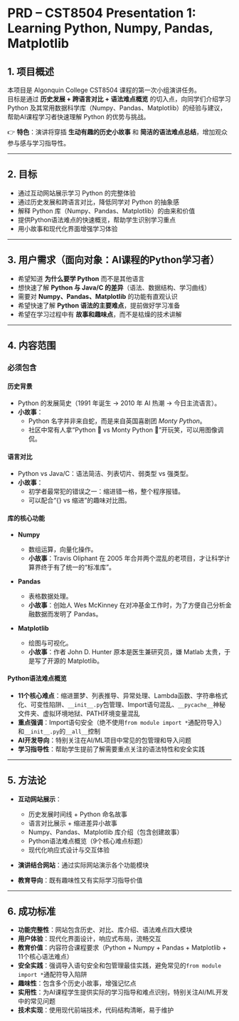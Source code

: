 # PRD – CST8504 Presentation 1: Learning Python, Numpy, Pandas, Matplotlib

## 1. 项目概述
本项目是 Algonquin College CST8504 课程的第一次小组演讲任务。  
目标是通过 **历史发展 + 跨语言对比 + 语法难点概览** 的切入点，向同学们介绍学习 Python 及其常用数据科学库（Numpy、Pandas、Matplotlib）的经验与建议，帮助AI课程学习者快速理解 Python 的优势与挑战。  

👉 **特色**：演讲将穿插 **生动有趣的历史小故事** 和 **简洁的语法难点总结**，增加观众参与感与学习指导性。  

---

## 2. 目标
- 通过互动网站展示学习 Python 的完整体验  
- 通过历史发展和跨语言对比，降低同学对 Python 的抽象感  
- 解释 Python 库（Numpy、Pandas、Matplotlib）的由来和价值  
- 提供Python语法难点的快速概览，帮助学生识别学习重点  
- 用小故事和现代化界面增强学习体验  

---

## 3. 用户需求（面向对象：AI课程的Python学习者）
- 希望知道 **为什么要学 Python** 而不是其他语言  
- 想快速了解 **Python 与 Java/C 的差异**（语法、数据结构、学习曲线）  
- 需要对 **Numpy、Pandas、Matplotlib** 的功能有直观认识  
- 希望快速了解 **Python 语法的主要难点**，提前做好学习准备  
- 希望在学习过程中有 **故事和趣味点**，而不是枯燥的技术讲解  

---

## 4. 内容范围

### 必须包含

#### 历史背景
- Python 的发展简史（1991 年诞生 → 2010 年 AI 热潮 → 今日主流语言）。  
- **小故事**：  
  - Python 名字并非来自蛇，而是来自英国喜剧团 *Monty Python*。  
  - 社区中常有人拿“Python 🐍 vs Monty Python 🤡”开玩笑，可以用图像调侃。  

#### 语言对比
- Python vs Java/C：语法简洁、列表切片、弱类型 vs 强类型。  
- **小故事**：  
  - 初学者最常犯的错误之一：缩进错一格，整个程序报错。  
  - 可以配合“{} vs 缩进”的趣味对比图。  

#### 库的核心功能
- **Numpy**  
  - 数组运算，向量化操作。  
  - **小故事**：Travis Oliphant 在 2005 年合并两个混乱的老项目，才让科学计算界终于有了统一的“标准库”。  

- **Pandas**  
  - 表格数据处理。  
  - **小故事**：创始人 Wes McKinney 在对冲基金工作时，为了方便自己分析金融数据而发明了 Pandas。  

- **Matplotlib**  
  - 绘图与可视化。  
  - **小故事**：作者 John D. Hunter 原本是医生兼研究员，嫌 Matlab 太贵，于是写了开源的 Matplotlib。  

#### Python语法难点概览
- **11个核心难点**：缩进噩梦、列表推导、异常处理、Lambda函数、字符串格式化、可变性陷阱、`__init__.py`包管理、Import语句混乱、`__pycache__`神秘文件夹、虚拟环境地狱、PATH环境变量混乱  
- **重点强调**：Import语句安全（绝不使用`from module import *`通配符导入）和`__init__.py`的`__all__`控制  
- **AI开发导向**：特别关注在AI/ML项目中常见的包管理和导入问题  
- **学习指导性**：帮助学生提前了解需要重点关注的语法特性和安全实践  

---

## 5. 方法论
- **互动网站展示**：  
  - 历史发展时间线 + Python 命名故事  
  - 语言对比展示 + 缩进差异小故事  
  - Numpy、Pandas、Matplotlib 库介绍（包含创建故事）  
  - Python语法难点概览（9个核心难点标题）  
  - 现代化响应式设计与交互体验  

- **演讲结合网站**：通过实际网站演示各个功能模块  
- **教育导向**：既有趣味性又有实际学习指导价值  

---

## 6. 成功标准
- **功能完整性**：网站包含历史、对比、库介绍、语法难点四大模块  
- **用户体验**：现代化界面设计，响应式布局，流畅交互  
- **教育价值**：内容符合课程要求（Python + Numpy + Pandas + Matplotlib + 11个核心语法难点）  
- **安全实践**：强调导入语句安全和包管理最佳实践，避免常见的`from module import *`通配符导入陷阱  
- **趣味性**：包含多个历史小故事，增强记忆点  
- **实用性**：为AI课程学生提供实际的学习指导和难点识别，特别关注AI/ML开发中的常见问题  
- **技术实现**：使用现代前端技术，代码结构清晰，易于维护  
